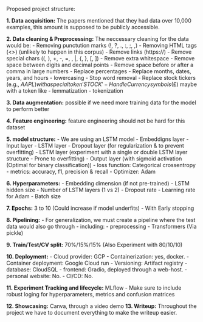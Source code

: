 Proposed project structure:

**1. Data acquisition:** The papers mentioned that they had data over 10,000 examples, this amount is supposed to be publicly accessible.

**2. Data cleaning & Preprocessing:** The neccessary cleaning for the data would be:
    - Removing punctution marks (!, ?, ., :, ;, ,)
    - Removing HTML tags (<>) (unlikely to happen in this corpus)
    - Remove links (https://)
    - Remove special chars ((, ), +, -, =, \, |, {, }, [, ])
    - Remove extra whitespace
    - Remove space between digits and decimal points
    - Remove space before or after a comma in large numbers
    - Replace percentages
    - Replace months, dates, years, and hours
    - lowercasing
    - Stop word removal
    - Replace stock tickers (e.g., $AAPL) with a special token 'STOCK'
    - Handle Currency symbols (£$) maybe with a token like <CUR>
    - lemmatization
    - tokenization

**3. Data augmentation:** possible if we need more training data for the model to perform better

**4. Feature engineering:** feature engineering should not be hard for this dataset

**5. model structure:**
    - We are using an LSTM model
    - Embeddigns layer
    - Input layer
    - LSTM layer
    - Dropout layer (for regularization & to prevent overfitting)
    - LSTM layer (experiment with a single or double LSTM layer structure - Prone to overfitting)
    - Output layer (with sigmoid activation (Optimal for binary classification))
    - loss function: Categorical crossentropy
    - metrics: accuracy, f1, precision & recall
    - Optimizer: Adam

**6. Hyperparameters:**
    - Embedding dimension (if not pre-trained)
    - LSTM hidden size
    - Number of LSTM layers (1 vs 2) 
    - Dropout rate
    - Learning rate for Adam
    - Batch size

**7. Epochs:** 3 to 10 (Could increase if model underfits)
    - With Early stopping

**8. Pipelining:**
    - For generalization, we must create a pipeline where the test data would also go through
    - including:
        - preprocessing
        - Transformers (Via pickle)

**9. Train/Test/CV split:** 70%/15%/15% (Also Experiment with 80/10/10)

**10. Deployment:**
    - Cloud provider: GCP
    - Containerization: yes, docker.
    - Container deployment: Google Cloud run
    - Versioning: Artifact registry
    - database: CloudSQL
    - frontend: Gradio, deployed through a web-host.
    - personal website: No.
    - CI/CD: No.

**11. Experiment Tracking and lifecycle:** MLflow
    - Make sure to include robust loging for hyperparameters, metrics and confusion matrices

**12. Showcasing:** Canva, through a video demo
**13. Writeup:** Throughout the project we have to document everything to make the writeup easier.

